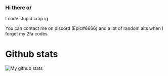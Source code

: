 ### Hi there o/
I code stupid crap ig

You can contact me on discord (Epic#6666) and a lot of random alts when I forget my 2fa codes

# Github stats
![My github stats](https://github-readme-stats.vercel.app/api?username=tag-epic&count_private=true&theme=radical)

